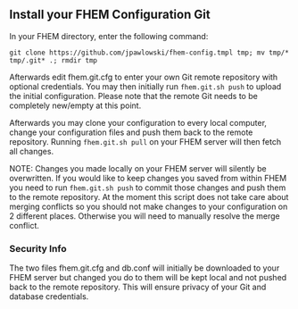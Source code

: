 ## Install your FHEM Configuration Git

In your FHEM directory, enter the following command:

````
git clone https://github.com/jpawlowski/fhem-config.tmpl tmp; mv tmp/* tmp/.git* .; rmdir tmp
````

Afterwards edit fhem.git.cfg to enter your own Git remote repository with optional credentials.
You may then initially run `fhem.git.sh push` to upload the initial configuration.
Please note that the remote Git needs to be completely new/empty at this point.

Afterwards you may clone your configuration to every local computer, change your configuration files and push them back to the remote repository. Running `fhem.git.sh pull` on your FHEM server will then fetch all changes.

NOTE: Changes you made locally on your FHEM server will silently be overwritten. If you would like to keep changes you saved from within FHEM you need to run `fhem.git.sh push` to commit those changes and push them to the remote repository.
At the moment this script does not take care about merging conflicts so you should not make changes to your configuration on 2 different places. Otherwise you will need to manually resolve the merge conflict.

### Security Info
The two files fhem.git.cfg and db.conf will initially be downloaded to your FHEM server but changed you do to them will be kept local and not pushed back to the remote repository.
This will ensure privacy of your Git and database credentials.